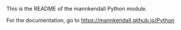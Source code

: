 This is the README of the mannkendall Python module.

For the documentation, go to https://mannkendall.github.io/Python
